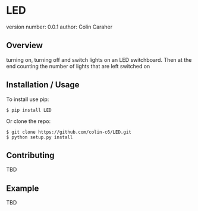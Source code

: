 LED
===============================

version number: 0.0.1
author: Colin Caraher

Overview
--------

turning on, turning off and switch lights on an LED switchboard. Then at the end counting the number of lights that are left switched on

Installation / Usage
--------------------

To install use pip:

    $ pip install LED


Or clone the repo:

    $ git clone https://github.com/colin-c6/LED.git
    $ python setup.py install
    
Contributing
------------

TBD

Example
-------

TBD